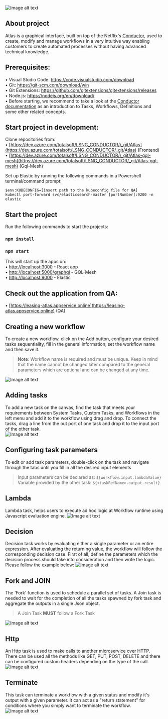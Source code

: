 ![Image alt text](react-ui/src/assets/img/LogoAtlas.png)

## About project
Atlas is a graphical interface, built on top of the Netflix's [Conductor](https://netflix.github.io/conductor/), used to create, modify and manage workflows in a very intuitive way enabling customers to create automated processes without having advanced technical knowledge.

## Prerequisites:

• Visual Studio Code: https://code.visualstudio.com/download<br>
• Git: https://git-scm.com/download/win <br>
• Git Extensions: https://github.com/gitextensions/gitextensions/releases <br>
• Node.js: https://nodejs.org/en/download/<br>
• Before starting, we recommend to take a look at the [Conductor documentation](https://netflix.github.io/conductor/configuration/taskdef/) as an introduction to Tasks, Workflows, Definitions and some other related concepts.

## Start project in development:

Clone repositories from:<br/>
• [https://dev.azure.com/totalsoft/LSNG_CONDUCTOR/\_git/Atlas](https://dev.azure.com/totalsoft/LSNG_CONDUCTOR/_git/Atlas) (Frontend)</br>
• [https://dev.azure.com/totalsoft/LSNG_CONDUCTOR/\_git/Atlas-gql-mesh](https://dev.azure.com/totalsoft/LSNG_CONDUCTOR/_git/Atlas-gql-mesh) (Gql-Mesh)

Set up Elastic by running the following commands in a Powershell terminal/command prompt:

    $env:KUBECONFIG=[insert path to the kubeconfig file for QA]
    kubectl port-forward svc/elasticsearch-master [portNumber]:9200 -n elastic

## Start the project

Run the following commands to start the projects:

### `npm install`

### `npm start`

This will start up the apps on: <br>
• [http://localhost:3000](http://localhost:3000) - React app <br>
• [http://localhost:5000/graphql](http://localhost:5000/graphql) - GQL-Mesh <br>
• [http://localhost:9000](http://localhost:9000) - Elastic

## Check out the application from QA:

• [https://leasing-atlas.appservice.online](https://leasing-atlas.appservice.online) (QA)

## Creating a new workflow
To create a new workflow, click on the Add button, configure your desired tasks sequentiality, fill in the general
information, set the workflow name and then save it.

> **Note**: Workflow name is required and must be unique. Keep in mind that the name cannot be changed later compared to the general parameters which are optional and can be changed at any time.

![Image alt text](react-ui/src/assets/img/Readme/CreateWorkflow.gif)
 
## Adding tasks
To add a new task on the canvas, find the task that meets your requirements between System Tasks, Custom Tasks, and Workflows in the left menu and add it to the workflow using drag and drop. To connect the tasks, drag a line from the out port of one task and drop it to the input port of the other task.  
![Image alt text](react-ui/src/assets/img/Readme/AddingTasks.gif) 

## Configuring task parameters

To edit or add task parameters, double-click on the task and navigate through the tabs until you fill in all the desired input elements

> Input parameters can be declared as: `${workflow.input.lambdaValue}`<br>
> Variable provided by the other task: `${<taskRefName>.output.result}`<br>

## Lambda
Lambda task, helps users to execute ad hoc logic at Workflow runtime using Javascript evaluation engine.
![Image alt text](react-ui/src/assets/img/Readme/LambdaTask.gif)

## Decision
Decision task works by evaluating either a single parameter or an entire expression. After evaluating the returning value, the workflow will follow the corresponding decision case.
First of all, define the parameters which the decision process should take into consideration and then write the logic. Please follow the example below:
![Image alt text](react-ui/src/assets/img/Readme/DecisionTask.gif)

## Fork and JOIN
The 'Fork' function is used to schedule a parallel set of tasks. A Join task is needed to wait for the completion of all the tasks spawned by fork task and aggregate the outputs in a single Json object.

> A Join Task **MUST** follow a Fork Task<br>

![Image alt text](react-ui/src/assets/img/Readme/ForkJoinTask.JPG)

## Http
An Http task is used to make calls to another microservice over HTTP. There can be used all the methods like GET, PUT, POST, DELETE and there can be configured custom headers depending on the type of the call.
![Image alt text](react-ui/src/assets/img/Readme/HttpTask.gif)

## Terminate
This task can terminate a workflow with a given status and modify it's output with a given parameter. It can act as a "return statement" for conditions where you simply want to terminate the workflow.
![Image alt text](react-ui/src/assets/img/Readme/TerminateTask.gif)

